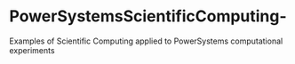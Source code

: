 # PowerSystemsScientificComputing-
Examples of Scientific Computing applied to PowerSystems computational experiments
